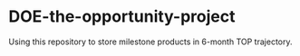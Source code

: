 # DOE-the-opportunity-project
Using this repository to store milestone products in 6-month TOP trajectory.
